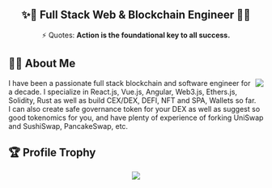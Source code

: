 <h2 align="center">✨🐢  Full Stack Web & Blockchain Engineer 🚀✨</h2>
<div align="center">⚡ Quotes: <strong>Action is the foundational key to all success.</strong></div>

## 🕵️‍♂️ About Me
<img align="right" src="https://github-readme-streak-stats.herokuapp.com?user=0xMaxim&theme=blue-green" />
I have been a passionate full stack blockchain and software engineer for a decade. I specialize in React.js, Vue.js, Angular, Web3.js, Ethers.js, Solidity, Rust as well as build CEX/DEX, DEFI, NFT and SPA, Wallets so far. <br>I can also create safe governance token for your DEX as well as suggest so good tokenomics for you, and have plenty of experience of forking UniSwap and SushiSwap, PancakeSwap, etc.

## 🏆 Profile Trophy

<p align="center">
  <a href="https://github.com/0xMaxim">
    <img src="https://github-profile-trophy.vercel.app/?username=0xMaxim&row=1&column=7&no-bg=true&margin-w=42"/>
  </a>
</p>
